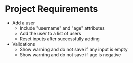# Project Requirements
- Add a user 
  - Include "username" and "age" attributes
  - Add the user to a list of users
  - Reset inputs after successfully adding
- Validations
  - Show warning and do not save if any input is empty
  - Show warning and do not save if age is negative
